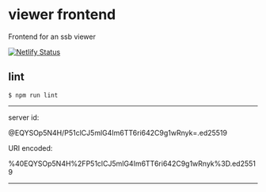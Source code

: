 # viewer frontend

Frontend for an ssb viewer

[![Netlify Status](https://api.netlify.com/api/v1/badges/d6c1cb57-9f8b-4a3c-b92b-6a60a7fac7bc/deploy-status)](https://app.netlify.com/sites/viewer-frontend/deploys)

## lint

```
$ npm run lint
```

------------------------------------------------------------------

server id:

@EQYSOp5N4H/P51clCJ5mlG4Im6TT6ri642C9g1wRnyk=.ed25519

URI encoded:

%40EQYSOp5N4H%2FP51clCJ5mlG4Im6TT6ri642C9g1wRnyk%3D.ed25519

-------------------------------------------------------------------------

